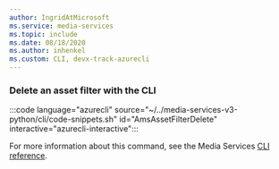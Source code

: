 ```yaml
---
author: IngridAtMicrosoft
ms.service: media-services 
ms.topic: include
ms.date: 08/18/2020
ms.author: inhenkel
ms.custom: CLI, devx-track-azurecli
---
```


<!--Delete an asset filter CLI-->

### Delete an asset filter with the CLI

:::code language="azurecli" source="~/../media-services-v3-python/cli/code-snippets.sh" id="AmsAssetFilterDelete" interactive="azurecli-interactive":::

For more information about this command, see the Media Services [CLI reference](/cli/azure/ams/asset-filter?view=azure-cli-latest#az-ams-asset-filter-delete).
